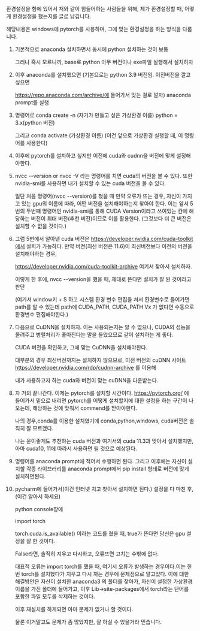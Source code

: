 환경설정을 함에 있어서 저와 같이 힘들어하는 사람들을 위해, 제가 환경설정할 때, 어떻게 환경설정을 했는지를 글로 남깁니다.

해당내용은 windows에 pytorch를 사용하며, 그에 맞는 환경설정을 하는 방식을 다룹니다.

1. 기본적으로 anaconda 설치하면서 동시에 python 설치하는 것이 보통

   그러나 혹시 모르니까, base로 python 아무 버전이나 exe파일 실행해서 설치하자

2. 이후 anaconda를 설치했으면 (기본으로는 python 3.9 버전임. 이전버전을 깔고 싶으면 
 
   https://repo.anaconda.com/archive/에 들어가서 맞는 걸로 깔자) anaconda prompt를 실행

3. 명령어로 conda create -n (자기가 만들고 싶은 가상환경 이름) python = 3.x(python 버전)

   그리고 conda activate (가상환경 이름) (이건 앞으로 가상환경 실행할 때, 이 명령어를 사용한다)

4. 이후에 pytorch를 설치하고 싶지만 이전에 cuda와 cudnn을 버전에 맞게 설정해야한다.

5. nvcc --version or nvcc -V 라는 명령어를 치면 cuda의 버전을 볼 수 있다. 또한 nvidia-smi를 사용하면 내가 설치할 수 있는 cuda 버전을 볼 수 있다. 

   일단 처음 명령어(nvcc --version)를 쳤을 때 만약 오류가 뜨는 경우, 자신이 가지고 있는 gpu의 이름에 따라, 어떤 버전을 설치해야하는지 찾아야 한다. 이는 앞서 5번의 두번째 명령어인 nvidia-smi를 통해 CUDA Version이라고 쓰여있는 칸에 해당하는 버전이 최대 버전(추천 버전)이므로 이를 활용한다. (그것보다 더 큰 버전은 설치할 수 없을 것이다.)

6. 그럼 5번에서 알아낸 cuda 버전은 https://developer.nvidia.com/cuda-toolkit에서 설치가 가능하다. 만약 버전(최신 버전은 11.6)이 최신버전보다 이전의 버전을 설치해야하는 경우, 

   https://developer.nvidia.com/cuda-toolkit-archive 여기서 찾아서 설치하자.

   이렇게 한 후에, nvcc --version을 했을 때, 제대로 뜬다면 설치가 잘 된 것이라고 판단

   (여기서 window키 + S 하고 시스템 환경 변수 편집을 쳐서 환경변수로 들어가면 path를 알 수 있는데 path에 CUDA_PATH, CUDA_PATH Vx 가 없다면 수동으로 환경변수 편집해야한다.)

7. 다음으로 CuDNN을 설치하자. 이는 사용되는지는 알 수 없으나, CUDA의 성능을 올려주고 병렬처리가 좋아진다는 말을 들었으므로 같이 설치하는 게 좋다. 

   CUDA 버전을 확인하고, 그에 맞는 CuDNN을 설치해야한다. 

   대부분의 경우 최신버전까지는 설치하지 않으므로, 이전 버전의 cuDNN 사이트 https://developer.nvidia.com/rdp/cudnn-archive 를 이용해  

   내가 사용하고자 하는 cuda와 버전이 맞는 cuDNN을 다운받는다.

8. 자 거의 끝나간다. 이제는 pytorch를 설치할 시간이다. https://pytorch.org/ 에 들어가서 밑으로 내리면 pytorch를 어떻게 설치할지에 대한 설정을 하는 구간이 나오는데, 해당하는 것에 맞춰서 commend를 받아야한다. 


   나의 경우,conda를 이용한 설치였기에 conda,python,windows, cuda버전은 솔직히 잘 모르겠다. 
   
   나는 운이좋게도 추천하는 cuda 버전과 여기서의 cuda 11.3과 맞아서 설치했지만, 아마 cuda10, 11에 따라서 사용하면 될 것으로 예상된다.

9. 명령어를 anaconda prompt에 적어서 수행하면 된다. 그리고 이후에는 자신이 설치할 각종 라이브러리를 anaconda prompt에서 pip install 형태로 버전에 맞게 설치하면된다.

10. pycharm에 들어가서(이건 인터넷 치고 찾아서 설치하면 된다.) 설정을 다 마친 후,(이건 알아서 하세요) 
    
    python console창에 

    import torch

    torch.cuda.is_available() 이라는 코드를 쳤을 때, true가 뜬다면 당신은 gpu 설정을 잘 한 것이다.

    False라면, 솔직히 지우고 다시하고, 오류뜨면 고치는 수밖에 없다.

    대표적 오류는 import torch를 했을 때, 여기서 오류가 발생하는 경우이다.이는 한번 torch를 설치했다가 지우고 다시 까는 경우에 문제점으로 알고있다. 이에 대한 해결방안은 자신이 설치한 anaconda3 의 폴더를 찾아가, 자신이 설정한 가상환경 이름을 가진 폴더에 들어가고, 이후 Lib->site-packages에서 torch라는 단어를 포함한 파일 모두를 삭제하는 것이다. 
    
    이후 재설치를 하게되면 아마 문제가 없거나 할 것이다. 

    물론 이거말고도 문제가 좀 많았지만, 잘 하실 수 있을거라 믿습니다.
